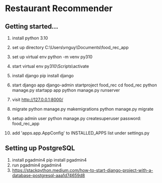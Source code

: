 # Restaurant Recommender

## Getting started...
1. install python 3.10
2. set up directory
    C:\Users\vnguy\Documents\food_rec_app
3. set up virtual env
    python -m venv py310
4. start virtual env
    py310\Scripts\activate
5. install django
    pip install django
6. start django app
    django-admin startproject food_rec
    cd food_rec
    python manage.py startapp app
    python manage.py runserver
7. visit http://127.0.0.1:8000/
8. migrate
    python manage.py makemigrations
    python manage.py migrate

9. setup admin user
    python manage.py createsuperuser
    password: food_rec_app
10. add 'apps.app.AppConfig' to INSTALLED_APPS list under settings.py

## Setting up PostgreSQL
1. install pgadmin4
    pip install pgadmin4
2. run pgadmin4
    pgadmin4
3. https://stackpython.medium.com/how-to-start-django-project-with-a-database-postgresql-aaa1d74659d8